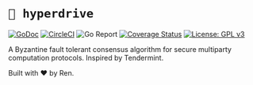 # `🤖 hyperdrive`

[![GoDoc](https://godoc.org/github.com/renproject/hyperdrive?status.svg)](https://godoc.org/github.com/renproject/hyperdrive)
[![CircleCI](https://circleci.com/gh/renproject/hyperdrive/tree/master.svg?style=shield)](https://circleci.com/gh/renproject/hyperdrive/tree/master)
![Go Report](https://goreportcard.com/badge/github.com/renproject/hyperdrive)
[![Coverage Status](https://coveralls.io/repos/github/renproject/hyperdrive/badge.svg?branch=master)](https://coveralls.io/github/renproject/hyperdrive?branch=master)
[![License: GPL v3](https://img.shields.io/badge/license-GPLv3-blue.svg)](https://www.gnu.org/licenses/gpl-3.0)

A Byzantine fault tolerant consensus algorithm for secure multiparty computation protocols. Inspired by Tendermint.

Built with ❤ by Ren.
